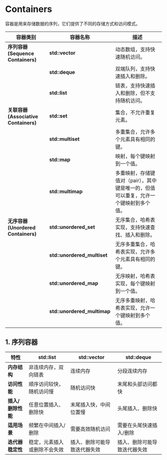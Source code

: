 # Containers

容器是用来存储数据的序列，它们提供了不同的存储方式和访问模式。

| 容器类别 | 容器名称 | 描述 |
|---------|--------|------|
| **序列容器 (Sequence Containers)** | **std::vector** | 动态数组，支持快速随机访问。 |
|                      | **std::deque**               | 双端队列，支持快速插入和删除。 |
|                      | **std::list**                | 链表，支持快速插入和删除，但不支持随机访问。 |
| **关联容器 (Associative Containers)** | **std::set**                 | 集合，不允许重复元素。 |
|                      | **std::multiset**            | 多重集合，允许多个元素具有相同的键。 |
|                      | **std::map**                 | 映射，每个键映射到一个值。 |
|                      | **std::multimap**            | 多重映射，存储键值对（pair），其中键是唯一的，但值可以重复，允许一个键映射到多个值。 |
| **无序容器 (Unordered Containers)**  | **std::unordered_set**       | 无序集合，哈希表实现，支持快速查找、插入和删除。  |
|                      | **std::unordered_multiset**  | 无序多重集合，哈希表实现，允许多个元素具有相同的键。 |
|                      | **std::unordered_map**       | 无序映射，哈希表实现，每个键映射到一个值。 |
|                      | **std::unordered_multimap**  | 无序多重映射，哈希表实现，允许一个键映射到多个值。 |

## 1. 序列容器

| 特性          | std::list      | std::vector    | std::deque     |
| ----------- | -------------- | -------------- | -------------- |
| **内存结构**    | 非连续内存，双向链表     | 连续内存           | 分段连续内存         |
| **访问性能**    | 顺序访问较快，随机访问慢   | 随机访问快          | 末尾和头部访问都快      |
| **插入/删除性能** | 任意位置插入、删除快     | 末尾插入快，中间位置慢    | 头尾插入、删除快       |
| **适用场景**    | 频繁在中间插入/删除     | 需要高效随机访问       | 需要在头尾快速插入/删除   |
| **迭代器稳定性**  | 稳定，元素插入或删除不会失效 | 插入、删除可能导致迭代器失效 | 插入、删除可能导致迭代器失效 |
